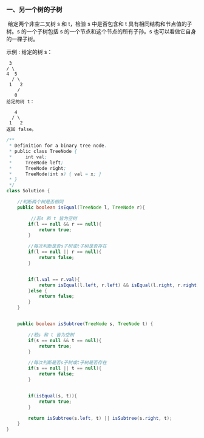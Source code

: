 ### 一、另一个树的子树

​		给定两个非空二叉树 s 和 t，检验 s 中是否包含和 t 具有相同结构和节点值的子树。s 的一个子树包括 s 的一个节点和这个节点的所有子孙。s 也可以看做它自身的一棵子树。

示例 :
给定的树 s：

     3
    / \
    4  5
      / \
     1   2
        /
       0
    给定的树 t：
    
       4
      / \
     1   2
    返回 false。
```java
/**
 * Definition for a binary tree node.
 * public class TreeNode {
 *     int val;
 *     TreeNode left;
 *     TreeNode right;
 *     TreeNode(int x) { val = x; }
 * }
 */
class Solution {

    //判断两个树是否相同
    public boolean isEqual(TreeNode l, TreeNode r){

         //若s 和 t 皆为空树
        if(l == null && r == null){
            return true;
        }

        //每次判断是否s子树或t子树是否存在
        if(l == null || r == null){
            return false;
        }


        if(l.val == r.val){
            return isEqual(l.left, r.left) && isEqual(l.right, r.right);
        }else {
            return false;
        }
    }


    public boolean isSubtree(TreeNode s, TreeNode t) {

        //若s 和 t 皆为空树
        if(s == null && t == null){
            return true;
        }

        //每次判断是否s子树或t子树是否存在
        if(s == null || t == null){
            return false;
        }


        if(isEqual(s, t)){
            return true;
        }

        return isSubtree(s.left, t) || isSubtree(s.right, t);
    }
}
```

